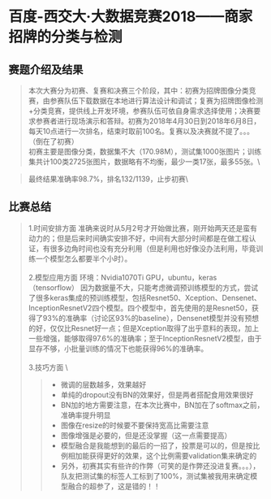 # 百度-西交大·大数据竞赛2018——商家招牌的分类与检测
## 赛题介绍及结果
 >本次大赛分为初赛、复赛和决赛三个阶段，其中：初赛为招牌图像分类竞赛，由参赛队伍下载数据在本地进行算法设计和调试；复赛为招牌图像检测+分类竞赛，提供线上开发环境，参赛队伍可依自身需求选择使用；决赛要求参赛者进行现场演示和答辩。初赛为2018年4月30日到2018年6月8日，每天10点进行一次排名，结束时取前100名。复赛以及决赛就不提了。。。（倒在了初赛）\
 >初赛主要是图像分类，数据集不大（170.98M），测试集1000张图片；训练集共计100类2725张图片，数据略有不均衡，最少一类17张，最多55张。\

 >最终结果准确率98.7%，排名132/1139，止步初赛\
## 比赛总结
 >1.时间安排方面 准确来说时从5月2号才开始做比赛，刚开始两天还是蛮有动力的；但是后来时间确实安排不好，中间有大部分时间都是在做工程认证，有很多边角时间也没有充分利用（但是利用也好像没办法利用，毕竟训练一个模型怎么都要半个小时）。\
 \
 >2.模型应用方面 环境：Nvidia1070Ti GPU，ubuntu，keras（tensorflow） 因为数据量不大，只能考虑微调预训练模型的方式，尝试了很多keras集成的预训练模型，包括Resnet50、Xception、Densenet、InceptionResnetV2四个模型。四个模型中，首先使用的是Resnet50，获得了93%的准确率（讨论区93%的baseline），Densenet模型并没有预想的好，仅仅比Resnet好一点；但是Xception取得了出乎意料的表现，加上一些增强，能够取得97.6%的准确率；至于InceptionResnetV2模型，由于显存不够，小批量训练的情况下也能获得96%的准确率。\
 \
 >3.技巧方面
 \
  >>* 微调的层数越多，效果越好
  >>* 单纯的dropout没有BN的效果好，但是两者搭配食用效果很好
  >>* BN加的地方需要注意，在本次比赛中，BN加在了softmax之前，准确率提升明显
  >>* 图像在resize的时候要不要保持宽高比需要注意
  >>* 图像增强是必要的，但是还没掌握（这一点需要提高）
  >>* 模型融合是我能想到的最后的一招了，投票是可以的，但是按比例相加能获得更好的效果，这个比例需要validation集来确定的
  >>* 另外，初赛其实有些许的作弊（可笑的是作弊还没进复赛。。。），队友把测试集的标签人工标到了100%，测试集被我用来确定模型融合的超参了，这是错的！！
